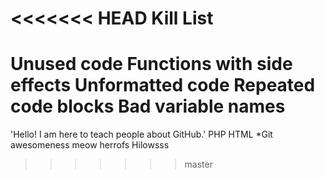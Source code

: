 <<<<<<< HEAD
Kill List
=========
Unused code
Functions with side effects
Unformatted code
Repeated code blocks
Bad variable names
=======
'Hello! I am here to teach people about GitHub.' 
PHP
HTML
*Git
awesomeness
meow
herrofs
Hilowsss
>>>>>>> master
